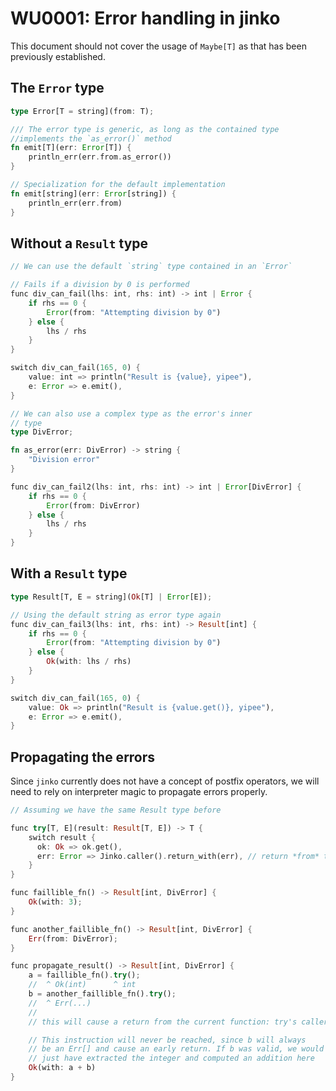 # WU0001: Error handling in jinko

This document should not cover the usage of `Maybe[T]` as that has been previously established.

## The `Error` type

```rust
type Error[T = string](from: T);

/// The error type is generic, as long as the contained type
//implements the `as_error()` method
fn emit[T](err: Error[T]) {
    println_err(err.from.as_error())
}

// Specialization for the default implementation
fn emit[string](err: Error[string]) {
    println_err(err.from)
}
```

## Without a `Result` type

```rust
// We can use the default `string` type contained in an `Error`

// Fails if a division by 0 is performed
func div_can_fail(lhs: int, rhs: int) -> int | Error {
    if rhs == 0 {
        Error(from: "Attempting division by 0")
    } else {
        lhs / rhs
    }
}

switch div_can_fail(165, 0) {
    value: int => println("Result is {value}, yipee"),
    e: Error => e.emit(),
}

// We can also use a complex type as the error's inner
// type
type DivError;

fn as_error(err: DivError) -> string {
    "Division error"
}

func div_can_fail2(lhs: int, rhs: int) -> int | Error[DivError] {
    if rhs == 0 {
        Error(from: DivError)
    } else {
        lhs / rhs
    }
}
```

## With a `Result` type

```rust
type Result[T, E = string](Ok[T] | Error[E]);

// Using the default string as error type again
func div_can_fail3(lhs: int, rhs: int) -> Result[int] {
    if rhs == 0 {
        Error(from: "Attempting division by 0")
    } else {
        Ok(with: lhs / rhs)
    }
}

switch div_can_fail(165, 0) {
    value: Ok => println("Result is {value.get()}, yipee"),
    e: Error => e.emit(),
}
```

## Propagating the errors

Since `jinko` currently does not have a concept of postfix operators, we will
need to rely on interpreter magic to propagate errors properly.

```rust
// Assuming we have the same Result type before

func try[T, E](result: Result[T, E]) -> T {
    switch result {
	  ok: Ok => ok.get(),
	  err: Error => Jinko.caller().return_with(err), // return *from* the caller
    }
}

func faillible_fn() -> Result[int, DivError] {
    Ok(with: 3);
}

func another_faillible_fn() -> Result[int, DivError] {
    Err(from: DivError);
}

func propagate_result() -> Result[int, DivError] {
    a = faillible_fn().try();
    //  ^ Ok(int)      ^ int
    b = another_faillible_fn().try();
    //  ^ Err(...)
    // 
    // this will cause a return from the current function: try's caller

    // This instruction will never be reached, since b will always
    // be an Err[] and cause an early return. If b was valid, we would otherwise
    // just have extracted the integer and computed an addition here
    Ok(with: a + b)
}
```
